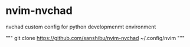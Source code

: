 # nvim-nvchad
nvchad custom config for python developmenmt environment

"""
git clone https://github.com/sanshibu/nvim-nvchad ~/.config/nvim
"""

